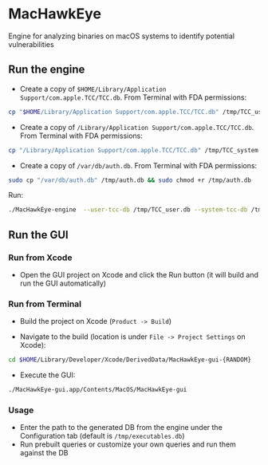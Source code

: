 # MacHawkEye

Engine for analyzing binaries on macOS systems to identify potential vulnerabilities


## Run the engine

- Create a copy of `$HOME/Library/Application Support/com.apple.TCC/TCC.db`. From Terminal with FDA permissions: 

```bash
cp "$HOME/Library/Application Support/com.apple.TCC/TCC.db" /tmp/TCC_user.db && sudo chmod +r /tmp/TCC_user.db
```

- Create a copy of `/Library/Application Support/com.apple.TCC/TCC.db`. From Terminal with FDA permissions:

```bash
cp "/Library/Application Support/com.apple.TCC/TCC.db" /tmp/TCC_system.db && chmod +r /tmp/TCC_system.db
```

- Create a copy of `/var/db/auth.db`. From Terminal with FDA permissions:

```bash
sudo cp "/var/db/auth.db" /tmp/auth.db && sudo chmod +r /tmp/auth.db
```

Run:

```bash
./MacHawkEye-engine  --user-tcc-db /tmp/TCC_user.db --system-tcc-db /tmp/TCC_system.db --auth-db /tmp/auth.db -o /tmp/executables.db

```

## Run the GUI

### Run from Xcode
- Open the GUI project on Xcode and click the Run button (it will build and run the GUI automatically)

### Run from Terminal

- Build the project on Xcode (`Product -> Build`)

- Navigate to the build (location is under `File -> Project Settings` on Xcode):
```bash
cd $HOME/Library/Developer/Xcode/DerivedData/MacHawkEye-gui-{RANDOM}
```

- Execute the GUI:
```bash
./MacHawkEye-gui.app/Contents/MacOS/MacHawkEye-gui
```
### Usage
- Enter the path to the generated DB from the engine under the Configuration tab (default is `/tmp/executables.db`)
- Run prebuilt queries or customize your own queries and run them against the DB